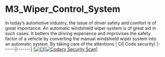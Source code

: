 # M3_Wiper_Control_System
In today’s automotive industry, the issue of driver safety and comfort is of great importance. An automatic windshield wiper system is of great aid in such cases. It betters the driving experience and improvises the safety factor of a vehicle by converting the manual windshield wiper system into an automatic system. By taking care of the attentions
| CI| Code security|
|------|-------|
|[![CI](https://github.com/27042000/M3_Wiper_Control_System/actions/workflows/main.yml/badge.svg)](https://github.com/27042000/M3_Wiper_Control_System/actions/workflows/main.yml)|[![Codacy Security Scan](https://github.com/27042000/M3_Wiper_Control_System/actions/workflows/codacy.yml/badge.svg)](https://github.com/27042000/M3_Wiper_Control_System/actions/workflows/codacy.yml)|
